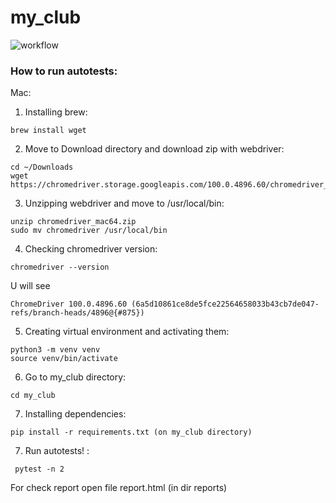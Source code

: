 # my_club
![workflow](https://github.com/Kakoytobarista/my_club/actions/workflows/my_club.yml/badge.svg)
### How to run autotests:
Mac:
1. Installing brew:
```
brew install wget
```
2. Move to Download directory and download zip with webdriver:
```
cd ~/Downloads
wget https://chromedriver.storage.googleapis.com/100.0.4896.60/chromedriver_mac64.zip
```
3. Unzipping webdriver and move to /usr/local/bin:
```
unzip chromedriver_mac64.zip
sudo mv chromedriver /usr/local/bin
```
4. Checking chromedriver version:
```
chromedriver --version
```
U will see 
```
ChromeDriver 100.0.4896.60 (6a5d10861ce8de5fce22564658033b43cb7de047-refs/branch-heads/4896@{#875})
```
5. Creating virtual environment and activating them:
```
python3 -m venv venv
source venv/bin/activate
```
6. Go to my_club directory:
```
cd my_club
```
7. Installing dependencies:
```
pip install -r requirements.txt (on my_club directory)
```
7. Run autotests! :
```
 pytest -n 2
```
For check report open file report.html (in dir reports)
